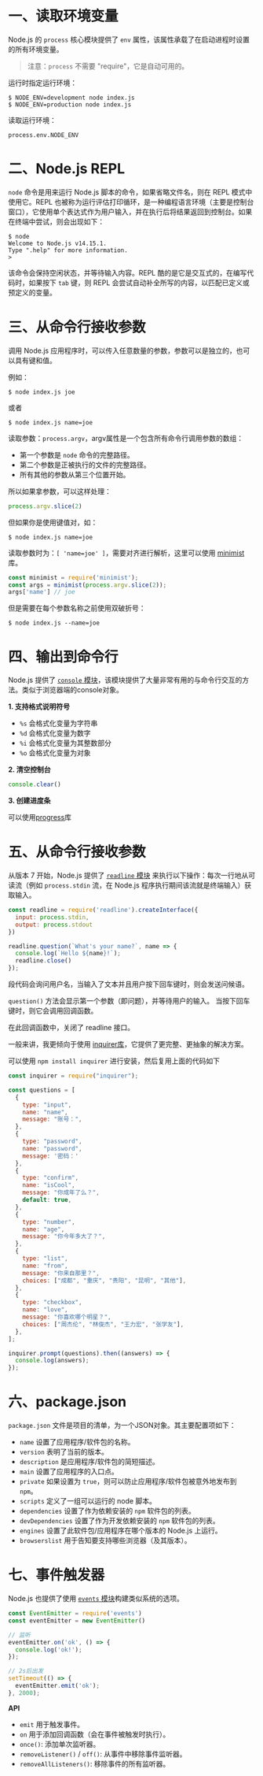 # 一、读取环境变量

Node.js 的 `process` 核心模块提供了 `env` 属性，该属性承载了在启动进程时设置的所有环境变量。

> 注意：`process` 不需要 "require"，它是自动可用的。

运行时指定运行环境：

```shell
$ NODE_ENV=development node index.js
$ NODE_ENV=production node index.js
```

读取运行环境：

```
process.env.NODE_ENV
```

# 二、Node.js REPL

`node` 命令是用来运行 Node.js 脚本的命令，如果省略文件名，则在 REPL 模式中使用它。REPL 也被称为运行评估打印循环，是一种编程语言环境（主要是控制台窗口），它使用单个表达式作为用户输入，并在执行后将结果返回到控制台。如果在终端中尝试，则会出现如下：

```shell
$ node
Welcome to Node.js v14.15.1.
Type ".help" for more information.
> 
```

该命令会保持空闲状态，并等待输入内容。REPL 酷的是它是交互式的，在编写代码时，如果按下 `tab` 键，则 REPL 会尝试自动补全所写的内容，以匹配已定义或预定义的变量。

# 三、从命令行接收参数

调用 Node.js 应用程序时，可以传入任意数量的参数，参数可以是独立的，也可以具有键和值。

例如：

```shell
$ node index.js joe
```

或者

```shell
$ node index.js name=joe
```

读取参数：`process.argv`，argv属性是一个包含所有命令行调用参数的数组：

- 第一个参数是 `node` 命令的完整路径。
- 第二个参数是正被执行的文件的完整路径。
- 所有其他的参数从第三个位置开始。

所以如果拿参数，可以这样处理：

```js
process.argv.slice(2)
```

但如果你是使用键值对，如：

```shell
$ node index.js name=joe
```

读取参数时为：`[ 'name=joe' ]`，需要对齐进行解析，这里可以使用 [minimist](https://www.npmjs.com/package/minimist)  库。

```js
const minimist = require('minimist');
const args = minimist(process.argv.slice(2));
args['name'] // joe
```

但是需要在每个参数名称之前使用双破折号：

```shell
$ node index.js --name=joe
```

# 四、输出到命令行

Node.js 提供了 [`console` 模块](http://nodejs.cn/api/console.html)，该模块提供了大量非常有用的与命令行交互的方法。类似于浏览器端的console对象。

**1. 支持格式说明符号**

- `%s` 会格式化变量为字符串
- `%d` 会格式化变量为数字
- `%i` 会格式化变量为其整数部分
- `%o` 会格式化变量为对象

**2. 清空控制台**

```js
console.clear()
```

**3. 创建进度条**

可以使用[progress](https://www.npmjs.com/package/progress)库

# 五、从命令行接收参数

从版本 7 开始，Node.js 提供了 [`readline` 模块](http://nodejs.cn/api/readline.html) 来执行以下操作：每次一行地从可读流（例如 `process.stdin` 流，在 Node.js 程序执行期间该流就是终端输入）获取输入。

```js
const readline = require('readline').createInterface({
  input: process.stdin,
  output: process.stdout
})

readline.question(`What's your name?`, name => {
  console.log(`Hello ${name}!`);
  readline.close()
});
```

段代码会询问用户名，当输入了文本并且用户按下回车键时，则会发送问候语。

`question()` 方法会显示第一个参数（即问题），并等待用户的输入。 当按下回车键时，则它会调用回调函数。

在此回调函数中，关闭了 readline 接口。

一般来讲，我更倾向于使用 [inquirer库](https://www.npmjs.com/package/inquirer)，它提供了更完整、更抽象的解决方案。

可以使用 `npm install inquirer` 进行安装，然后复用上面的代码如下

```js
const inquirer = require("inquirer");

const questions = [
  {
    type: "input",
    name: "name",
    message: "账号：",
  },
  {
    type: "password",
    name: "password",
    message: '密码：'
  },
  {
    type: "confirm",
    name: "isCool",
    message: "你成年了么？",
    default: true,
  },
  {
    type: "number",
    name: "age",
    message: "你今年多大了？",
  },
  {
    type: "list",
    name: "from",
    message: "你来自那里？",
    choices: ["成都", "重庆", "贵阳", "昆明", "其他"],
  },
  {
    type: "checkbox",
    name: "love",
    message: "你喜欢哪个明星？",
    choices: ["周杰伦", "林俊杰", "王力宏", "张学友"],
  },
];

inquirer.prompt(questions).then((answers) => {
  console.log(answers);
});
```

# 六、package.json 

`package.json` 文件是项目的清单，为一个JSON对象。其主要配置项如下：

- `name` 设置了应用程序/软件包的名称。
- `version` 表明了当前的版本。
- `description` 是应用程序/软件包的简短描述。
- `main` 设置了应用程序的入口点。
- `private` 如果设置为 `true`，则可以防止应用程序/软件包被意外地发布到 `npm`。
- `scripts` 定义了一组可以运行的 node 脚本。
- `dependencies` 设置了作为依赖安装的 `npm` 软件包的列表。
- `devDependencies` 设置了作为开发依赖安装的 `npm` 软件包的列表。
- `engines` 设置了此软件包/应用程序在哪个版本的 Node.js 上运行。
- `browserslist` 用于告知要支持哪些浏览器（及其版本）。

# 七、事件触发器

Node.js 也提供了使用 [`events` 模块](http://nodejs.cn/api/events.html)构建类似系统的选项。

```js
const EventEmitter = require('events')
const eventEmitter = new EventEmitter()

// 监听
eventEmitter.on('ok', () => {
  console.log('ok!');
});

// 2s后出发
setTimeout(() => {
  eventEmitter.emit('ok');
}, 2000);
```

**API**

- `emit` 用于触发事件。
- `on` 用于添加回调函数（会在事件被触发时执行）。
- `once()`: 添加单次监听器。
- `removeListener()` / `off()`: 从事件中移除事件监听器。
- `removeAllListeners()`: 移除事件的所有监听器。

